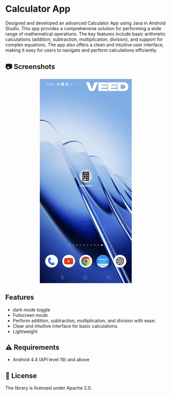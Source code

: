 
# Calculator App

Designed and developed an advanced Calculator App using Java in Android Studio. This app provides a comprehensive solution for performing a wide range of mathematical operations. The key features include basic arithmetic calculations (addition, subtraction, multiplication, division), and support for complex equations. The app also offers a clean and intuitive user interface, making it easy for users to navigate and perform calculations efficiently.


## 📷 Screenshots
 
 <p align="center">
  <img src="screenshots/cal.gif" style="max-width: 100%; height: auto;">
</p>




## Features

- dark mode toggle
- Fullscreen mode
- Perform addition, subtraction, multiplication, and division with ease.
- Clear and intuitive interface for basic calculations.
- Lightweight

## ⚠️ Requirements

- Android 4.4 (API level 19) and above

## 📜 License

The library is licensed under Apache 2.0.

